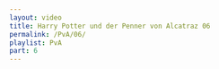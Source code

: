 ```yaml
---
layout: video
title: Harry Potter und der Penner von Alcatraz 06
permalink: /PvA/06/
playlist: PvA
part: 6
---
```

